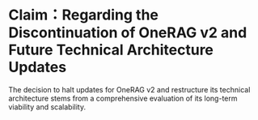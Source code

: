 # Claim：Regarding the Discontinuation of OneRAG v2 and Future Technical Architecture Updates

The decision to halt updates for OneRAG v2 and restructure its technical architecture stems from a comprehensive evaluation of its long-term viability and scalability.  
